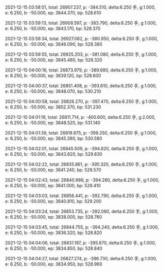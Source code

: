 2021-12-15 03:58:51, total: 26907.237, p: -384.510, delta:6.250 手, g:1.000, e: 6.250, b: -50.000, ep: 3844.370, bp: 528.610

2021-12-15 03:59:13, total: 26908.597, p: -383.790, delta:6.250 手, g:1.000, e: 6.250, b: -50.000, ep: 3843.170, bp: 528.370

2021-12-15 03:59:34, total: 26927.062, p: -380.950, delta:6.250 手, g:1.000, e: 6.250, b: -50.000, ep: 3846.090, bp: 528.380

2021-12-15 03:59:55, total: 26925.203, p: -381.080, delta:6.250 手, g:1.000, e: 6.250, b: -50.000, ep: 3845.480, bp: 528.320

2021-12-15 04:00:16, total: 26873.979, p: -389.680, delta:6.250 手, g:1.000, e: 6.250, b: -50.000, ep: 3839.120, bp: 528.600

2021-12-15 04:00:37, total: 26851.408, p: -393.610, delta:6.250 手, g:1.000, e: 6.250, b: -50.000, ep: 3848.070, bp: 530.210

2021-12-15 04:00:58, total: 26826.270, p: -397.470, delta:6.250 手, g:1.000, e: 6.250, b: -50.000, ep: 3852.370, bp: 531.230

2021-12-15 04:01:19, total: 26811.714, p: -400.600, delta:6.250 手, g:2.000, e: 6.250, b: -50.000, ep: 3848.520, bp: 531.140

2021-12-15 04:01:39, total: 26819.875, p: -399.250, delta:6.250 手, g:1.000, e: 6.250, b: -50.000, ep: 3845.390, bp: 530.580

2021-12-15 04:02:01, total: 26845.509, p: -394.820, delta:6.250 手, g:1.000, e: 6.250, b: -50.000, ep: 3843.820, bp: 529.830

2021-12-15 04:02:22, total: 26835.861, p: -395.320, delta:6.250 手, g:1.000, e: 6.250, b: -50.000, ep: 3841.240, bp: 529.570

2021-12-15 04:02:43, total: 26840.986, p: -394.280, delta:6.250 手, g:1.000, e: 6.250, b: -50.000, ep: 3841.000, bp: 529.410

2021-12-15 04:03:03, total: 26856.441, p: -392.790, delta:6.250 手, g:1.000, e: 6.250, b: -50.000, ep: 3840.810, bp: 529.200

2021-12-15 04:03:24, total: 26853.735, p: -392.080, delta:6.250 手, g:1.000, e: 6.250, b: -50.000, ep: 3838.000, bp: 528.760

2021-12-15 04:03:45, total: 26844.755, p: -394.240, delta:6.250 手, g:1.000, e: 6.250, b: -50.000, ep: 3836.320, bp: 528.820

2021-12-15 04:04:06, total: 26831.197, p: -395.870, delta:6.250 手, g:1.000, e: 6.250, b: -50.000, ep: 3834.850, bp: 528.840

2021-12-15 04:04:27, total: 26827.274, p: -396.730, delta:6.250 手, g:1.000, e: 6.250, b: -50.000, ep: 3834.950, bp: 528.960